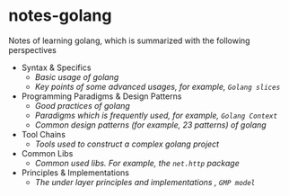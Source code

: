 # notes-golang

Notes of learning golang, which is summarized with the following perspectives

* Syntax & Specifics
    * *Basic usage of golang*
    * *Key points of some advanced usages, for example, `Golang slices`*
* Programming Paradigms & Design Patterns
    * *Good practices of golang*
    * *Paradigms which is frequently used, for example, `Golang Context`*
    * *Common design patterns (for example, 23 patterns) of golang*
* Tool Chains
    * *Tools used to construct a complex golang project*
* Common Libs
    * *Common used libs. For example, the `net.http` package*
* Principles & Implementations
    * *The under layer principles and implementations , `GMP model`* 


